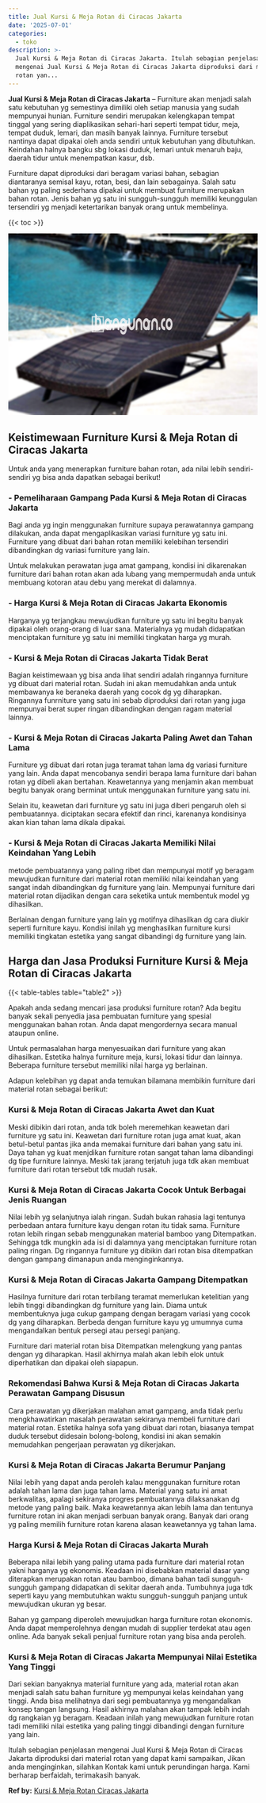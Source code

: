 ```yaml
---
title: Jual Kursi & Meja Rotan di Ciracas Jakarta
date: '2025-07-01'
categories:
  - toko
description: >-
  Jual Kursi & Meja Rotan di Ciracas Jakarta. Itulah sebagian penjelasan
  mengenai Jual Kursi & Meja Rotan di Ciracas Jakarta diproduksi dari material
  rotan yan...
---
```


**Jual Kursi & Meja Rotan di Ciracas Jakarta** – Furniture akan menjadi salah satu kebutuhan yg semestinya dimiliki oleh setiap manusia yang sudah mempunyai hunian. Furniture sendiri merupakan kelengkapan tempat tinggal yang sering diaplikasikan sehari-hari seperti tempat tidur, meja, tempat duduk, lemari, dan masih banyak lainnya. Furniture tersebut nantinya dapat dipakai oleh anda sendiri untuk kebutuhan yang dibutuhkan. Keindahan halnya bangku sbg lokasi duduk, lemari untuk menaruh baju, daerah tidur untuk menempatkan kasur, dsb.

Furniture dapat diproduksi dari beragam variasi bahan, sebagian diantaranya semisal kayu, rotan, besi, dan lain sebagainya. Salah satu bahan yg paling sederhana dipakai untuk membuat furniture merupakan bahan rotan. Jenis bahan yg satu ini sungguh-sungguh memiliki keunggulan tersendiri yg menjadi ketertarikan banyak orang untuk membelinya.

{{< toc >}}

![Jual Kursi & Meja Rotan di Ciracas Jakarta](/images/kursi-meja-rotan-murah39.png)

## Keistimewaan Furniture Kursi & Meja Rotan di Ciracas Jakarta

Untuk anda yang menerapkan furniture bahan rotan, ada nilai lebih sendiri-sendiri yg bisa anda dapatkan sebagai berikut!

### \- Pemeliharaan Gampang Pada Kursi & Meja Rotan di Ciracas Jakarta

Bagi anda yg ingin menggunakan furniture supaya perawatannya gampang dilakukan, anda dapat mengaplikasikan variasi furniture yg satu ini. Furniture yang dibuat dari bahan rotan memiliki kelebihan tersendiri dibandingkan dg variasi furniture yang lain.

Untuk melakukan perawatan juga amat gampang, kondisi ini dikarenakan furniture dari bahan rotan akan ada lubang yang mempermudah anda untuk membuang kotoran atau debu yang merekat di dalamnya.

### \- Harga Kursi & Meja Rotan di Ciracas Jakarta Ekonomis

Harganya yg terjangkau mewujudkan furniture yg satu ini begitu banyak dipakai oleh orang-orang di luar sana. Materialnya yg mudah didapatkan menciptakan furniture yg satu ini memiliki tingkatan harga yg murah.

### \- Kursi & Meja Rotan di Ciracas Jakarta Tidak Berat

Bagian keistimewaan yg bisa anda lihat sendiri adalah ringannya furniture yg dibuat dari material rotan. Sudah ini akan memudahkan anda untuk membawanya ke beraneka daerah yang cocok dg yg diharapkan. Ringannya funrniture yang satu ini sebab diproduksi dari rotan yang juga mempunyai berat super ringan dibandingkan dengan ragam material lainnya.

### \- Kursi & Meja Rotan di Ciracas Jakarta Paling Awet dan Tahan Lama

Furniture yg dibuat dari rotan juga teramat tahan lama dg variasi furniture yang lain. Anda dapat mencobanya sendiri berapa lama furniture dari bahan rotan yg dibeli akan bertahan. Keawetannya yang menjamin akan membuat begitu banyak orang berminat untuk menggunakan furniture yang satu ini.

Selain itu, keawetan dari furniture yg satu ini juga diberi pengaruh oleh si pembuatannya. diciptakan secara efektif dan rinci, karenanya kondisinya akan kian tahan lama dikala dipakai.

### \- Kursi & Meja Rotan di Ciracas Jakarta Memiliki Nilai Keindahan Yang Lebih

metode pembuatannya yang paling ribet dan mempunyai motif yg beragam mewujudkan furniture dari material rotan memiliki nilai keindahan yang sangat indah dibandingkan dg furniture yang lain. Mempunyai furniture dari material rotan dijadikan dengan cara seketika untuk membentuk model yg dihasilkan.

Berlainan dengan furniture yang lain yg motifnya dihasilkan dg cara diukir seperti furniture kayu. Kondisi inilah yg menghasilkan furniture kursi memiliki tingkatan estetika yang sangat dibandingi dg furniture yang lain.

## Harga dan Jasa Produksi Furniture Kursi & Meja Rotan di Ciracas Jakarta

{{< table-tables table="table2" >}}

Apakah anda sedang mencari jasa produksi furniture rotan? Ada begitu banyak sekali penyedia jasa pembuatan furniture yang spesial menggunakan bahan rotan. Anda dapat mengordernya secara manual ataupun online.

Untuk permasalahan harga menyesuaikan dari furniture yang akan dihasilkan. Estetika halnya furniture meja, kursi, lokasi tidur dan lainnya. Beberapa furniture tersebut memiliki nilai harga yg berlainan.

Adapun kelebihan yg dapat anda temukan bilamana membikin furniture dari material rotan sebagai berikut:

### Kursi & Meja Rotan di Ciracas Jakarta Awet dan Kuat

Meski dibikin dari rotan, anda tdk boleh meremehkan keawetan dari furniture yg satu ini. Keawetan dari furniture rotan juga amat kuat, akan betul-betul pantas jika anda memakai furniture dari bahan yang satu ini. Daya tahan yg kuat menjdikan furniture rotan sangat tahan lama dibandingi dg tipe furniture lainnya. Meski tak jarang terjatuh juga tdk akan membuat furniture dari rotan tersebut tdk mudah rusak.

### Kursi & Meja Rotan di Ciracas Jakarta Cocok Untuk Berbagai Jenis Ruangan

Nilai lebih yg selanjutnya ialah ringan. Sudah bukan rahasia lagi tentunya perbedaan antara furniture kayu dengan rotan itu tidak sama. Furniture rotan lebih ringan sebab menggunakan material bamboo yang Ditempatkan. Sehingga tdk mungkin ada isi di dalamnya yang menciptakan furniture rotan paling ringan. Dg ringannya furniture yg dibikin dari rotan bisa ditempatkan dengan gampang dimanapun anda menginginkannya.

### Kursi & Meja Rotan di Ciracas Jakarta Gampang Ditempatkan

Hasilnya furniture dari rotan terbilang teramat memerlukan ketelitian yang lebih tinggi dibandingkan dg furniture yang lain. Diama untuk membentuknya juga cukup gampang dengan beragam variasi yang cocok dg yang diharapkan. Berbeda dengan furniture kayu yg umumnya cuma mengandalkan bentuk persegi atau persegi panjang.

Furniture dari material rotan bisa Ditempatkan melengkung yang pantas dengan yg diharapkan. Hasil akhirnya malah akan lebih elok untuk diperhatikan dan dipakai oleh siapapun.

### Rekomendasi Bahwa Kursi & Meja Rotan di Ciracas Jakarta Perawatan Gampang Disusun

Cara perawatan yg dikerjakan malahan amat gampang, anda tidak perlu mengkhawatirkan masalah perawatan sekiranya membeli furniture dari material rotan. Estetika halnya sofa yang dibuat dari rotan, biasanya tempat duduk tersebut didesain bolong-bolong, kondisi ini akan semakin memudahkan pengerjaan perawatan yg dikerjakan.

### Kursi & Meja Rotan di Ciracas Jakarta Berumur Panjang

Nilai lebih yang dapat anda peroleh kalau menggunakan furniture rotan adalah tahan lama dan juga tahan lama. Material yang satu ini amat berkwalitas, apalagi sekiranya progres pembuatannya dilaksanakan dg metode yang paling baik. Maka keawetannya akan lebih lama dan tentunya furniture rotan ini akan menjadi serbuan banyak orang. Banyak dari orang yg paling memilih furniture rotan karena alasan keawetannya yg tahan lama.

### Harga Kursi & Meja Rotan di Ciracas Jakarta Murah

Beberapa nilai lebih yang paling utama pada furniture dari material rotan yakni harganya yg ekonomis. Keadaan ini disebabkan material dasar yang diterapkan merupakan rotan atau bamboo, dimana bahan tadi sungguh-sungguh gampang didapatkan di sekitar daerah anda. Tumbuhnya juga tdk seperti kayu yang membutuhkan waktu sungguh-sungguh panjang untuk mewujudkan ukuran yg besar.

Bahan yg gampang diperoleh mewujudkan harga furniture rotan ekonomis. Anda dapat memperolehnya dengan mudah di supplier terdekat atau agen online. Ada banyak sekali penjual furniture rotan yang bisa anda peroleh.

### Kursi & Meja Rotan di Ciracas Jakarta Mempunyai Nilai Estetika Yang Tinggi

Dari sekian banyaknya material furniture yang ada, material rotan akan menjadi salah satu bahan furniture yg mempunyai kelas keindahan yang tinggi. Anda bisa melihatnya dari segi pembuatannya yg mengandalkan konsep tangan langsung. Hasil akhirnya malahan akan tampak lebih indah dg rangkaian yg beragam. Keadaan inilah yang mewujudkan furniture rotan tadi memiliki nilai estetika yang paling tinggi dibandingi dengan furniture yang lain.

Itulah sebagian penjelasan mengenai Jual Kursi & Meja Rotan di Ciracas Jakarta diproduksi dari material rotan yang dapat kami sampaikan, Jikan anda menginginkan, silahkan Kontak kami untuk perundingan harga. Kami berharap berfaidah, terimakasih banyak.

**Ref by:** [Kursi & Meja Rotan Ciracas Jakarta](https://id.wikipedia.org/wiki/Kursi)
